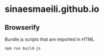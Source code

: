 # sinaesmaeili.github.io

## Browserify
Bundle js scripts that are imported in HTML

```
npm run build-js
```

